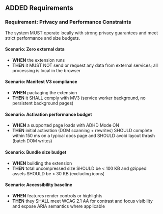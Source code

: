 ## ADDED Requirements
### Requirement: Privacy and Performance Constraints
The system MUST operate locally with strong privacy guarantees and meet strict performance and size budgets.

#### Scenario: Zero external data
- **WHEN** the extension runs
- **THEN** it MUST NOT send or request any data from external services; all processing is local in the browser

#### Scenario: Manifest V3 compliance
- **WHEN** packaging the extension
- **THEN** it SHALL comply with MV3 (service worker background, no persistent background pages)

#### Scenario: Activation performance budget
- **WHEN** a supported page loads with ADHD Mode ON
- **THEN** initial activation (DOM scanning + rewrites) SHOULD complete within 150 ms on a typical docs page and SHOULD avoid layout thrash (batch DOM writes)

#### Scenario: Bundle size budget
- **WHEN** building the extension
- **THEN** total uncompressed size SHOULD be < 100 KB and gzipped assets SHOULD be < 30 KB (excluding icons)

#### Scenario: Accessibility baseline
- **WHEN** features render controls or highlights
- **THEN** they SHALL meet WCAG 2.1 AA for contrast and focus visibility and expose ARIA semantics where applicable
